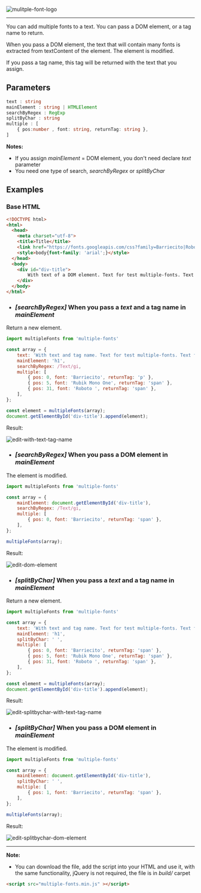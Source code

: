 
![mulitple-font-logo](https://user-images.githubusercontent.com/13499566/60486303-e6d22700-9c5b-11e9-8141-1f874aa7b862.png)
***
You can add multiple fonts to a text. You can pass a DOM element, or a tag name to return.

When you pass a DOM element, the text that will contain many fonts is extracted from textContent of the element. The element is modified.

If you pass a tag name, this tag will be returned with the text that you assign.

## Parameters

```typescript
text : string
mainElement : string | HTMLElement
searchByRegex : RegExp
splitByChar : string
multiple : [
    { pos:number , font: string, returnTag: string },
]
```

**Notes:**

- If you assign _mainElement_ = DOM element, you don't need declare _text_ parameter
- You need one type of search, _searchByRegex_ or _splitByChar_

## Examples

### Base HTML

```html
<!DOCTYPE html>
<html>
  <head>
    <meta charset="utf-8">
    <title>Title</title>
    <link href="https://fonts.googleapis.com/css?family=Barriecito|Roboto:100|Rubik+Mono+One&display=swap" rel="stylesheet">  
    <style>body{font-family: 'arial';}</style>
  </head>
  <body>
    <div id="div-title">
        With text of a DOM element. Text for test multiple-fonts. Text for test.
    </div>
  </body>
</html>

```

- ### *[searchByRegex]* When you pass a _text_ and a tag name in _mainElement_

Return a new element.

```javascript
import multipleFonts from 'multiple-fonts'

const array = {
    text: 'With text and tag name. Text for test multiple-fonts. Text for test.',
    mainElement: 'h1',
    searchByRegex: /Text/gi,
    multiple: [
        { pos: 0, font: 'Barriecito', returnTag: 'p' },
        { pos: 5, font: 'Rubik Mono One', returnTag: 'span' },
        { pos: 31, font: 'Roboto ', returnTag: 'span' },
    ],
};

const element = multipleFonts(array);
document.getElementById('div-title').append(element);
```

Result:

![edit-with-text-tag-name](https://user-images.githubusercontent.com/13499566/60484476-20546380-9c57-11e9-9cc8-4d8f5aae5c0e.png)


- ### *[searchByRegex]* When you pass a DOM element in _mainElement_

The element is modified.

```javascript
import multipleFonts from 'multiple-fonts'

const array = {
    mainElement: document.getElementById('div-title'),
    searchByRegex: /Text/gi,
    multiple: [
        { pos: 0, font: 'Barriecito', returnTag: 'span' },
    ],
};

multipleFonts(array);
```

Result:

![edit-dom-element](https://user-images.githubusercontent.com/13499566/60484502-37935100-9c57-11e9-93c1-db6864f8387c.png)

- ### *[splitByChar]* When you pass a _text_ and a tag name in _mainElement_

Return a new element.

```javascript
import multipleFonts from 'multiple-fonts'

const array = {
    text: 'With text and tag name. Text for test multiple-fonts. Text for test.',
    mainElement: 'h1',
    splitByChar: ' ',
    multiple: [
        { pos: 0, font: 'Barriecito', returnTag: 'span' },
        { pos: 5, font: 'Rubik Mono One', returnTag: 'span' },
        { pos: 31, font: 'Roboto ', returnTag: 'span' },
    ],
};

const element = multipleFonts(array);
document.getElementById('div-title').append(element);
```

Result:

![edit-splitbychar-with-text-tag-name](https://user-images.githubusercontent.com/13499566/60484522-48dc5d80-9c57-11e9-9fbe-7f2c39d7c72d.png)

- ### *[splitByChar]* When you pass a DOM element in _mainElement_

The element is modified.

```javascript
import multipleFonts from 'multiple-fonts'

const array = {
    mainElement: document.getElementById('div-title'),
    splitByChar: ' ',
    multiple: [
        { pos: 1, font: 'Barriecito', returnTag: 'span' },
    ],
};

multipleFonts(array);
```

Result:

![edit-splitbychar-dom-element](https://user-images.githubusercontent.com/13499566/60484665-9062e980-9c57-11e9-8874-6a3650e51a74.png)

***

**Note:**
- You can download the file, add the script into your HTML and use it, with the same functionality, jQuery is not required, the file is in _build/_ carpet

```html
<script src="multiple-fonts.min.js" ></script>
```
